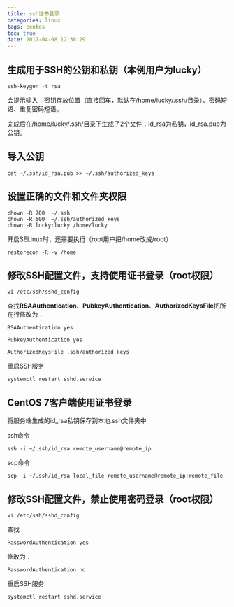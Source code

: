 ```yaml
---
title: ssh证书登录
categories: linux
tags: centos
toc: true
date: 2017-04-08 12:38:29
---
```


## 生成用于SSH的公钥和私钥（本例用户为lucky）

```shell
ssh-keygen -t rsa
```

会提示输入：密钥存放位置（直接回车，默认在/home/lucky/.ssh/目录）、密码短语、重复密码短语。

完成后在/home/lucky/.ssh/目录下生成了2个文件：id_rsa为私钥，id_rsa.pub为公钥。

<!-- more -->

## 导入公钥

```shell
cat ~/.ssh/id_rsa.pub >> ~/.ssh/authorized_keys
```

## 设置正确的文件和文件夹权限

```shell
chown -R 700  ~/.ssh
chown -R 600  ~/.ssh/authorized_keys
chown -R lucky:lucky /home/lucky
```

开启SELinux时，还需要执行（root用户把/home改成/root）

```shell
restorecon -R -v /home
```

## 修改SSH配置文件，支持使用证书登录（root权限）

```shell
vi /etc/ssh/sshd_config
```

查找**RSAAuthentication**、**PubkeyAuthentication**、**AuthorizedKeysFile**把所在行修改为：

```shell
RSAAuthentication yes

PubkeyAuthentication yes

AuthorizedKeysFile .ssh/authorized_keys
```

重启SSH服务

```shell
systemctl restart sshd.service
```

##  CentOS 7客户端使用证书登录

将服务端生成的id_rsa私钥保存到本地.ssh文件夹中

ssh命令

```shell
ssh -i ~/.ssh/id_rsa remote_username@remote_ip
```

scp命令

```shell
scp -i ~/.ssh/id_rsa local_file remote_username@remote_ip:remote_file
```

## 修改SSH配置文件，禁止使用密码登录（root权限）

```shell
vi /etc/ssh/sshd_config
```

查找

```shell
PasswordAuthentication yes
```

修改为：

```shell
PasswordAuthentication no
```

重启SSH服务

```shell
systemctl restart sshd.service
```